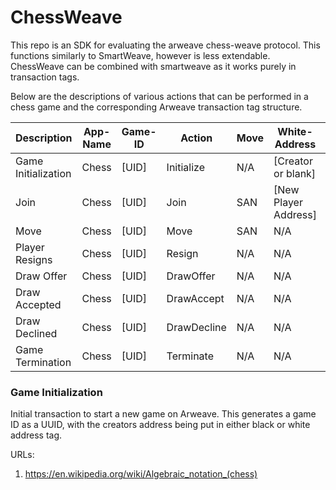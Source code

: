 # ChessWeave
This repo is an SDK for evaluating the arweave chess-weave protocol. This functions similarly to SmartWeave, however is less extendable. ChessWeave can be combined with smartweave as it works purely in transaction tags.

Below are the descriptions of various actions that can be performed in a chess game and the corresponding Arweave transaction tag structure.

| Description         | App-Name | Game-ID |    Action   |  Move  |  White-Address       |  Black-Address       |
|---------------------|----------|---------|-------------|--------|----------------------|----------------------|
| Game Initialization | Chess    | [UID]   | Initialize  |  N/A   | [Creator or blank]   | [Creator or blank]   | 
| Join                | Chess    | [UID]   |    Join     |  SAN   | [New Player Address] | [New Player Address] |
| Move                | Chess    | [UID]   |    Move     |  SAN   |         N/A          |          N/A         |
| Player Resigns      | Chess    | [UID]   |   Resign    |  N/A   |         N/A          |          N/A         |
| Draw Offer          | Chess    | [UID]   |  DrawOffer  |  N/A   |         N/A          |          N/A         |
| Draw Accepted       | Chess    | [UID]   |  DrawAccept |  N/A   |         N/A          |          N/A         |
| Draw Declined       | Chess    | [UID]   | DrawDecline |  N/A   |         N/A          |          N/A         |
| Game Termination    | Chess    | [UID]   |  Terminate  |  N/A   |         N/A          |          N/A         |

### Game Initialization

Initial transaction to start a new game on Arweave. This generates a game ID as a UUID, with the creators address being put in either black or white address tag.




URLs:
1. https://en.wikipedia.org/wiki/Algebraic_notation_(chess)


